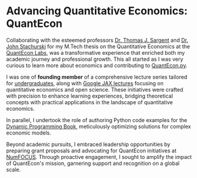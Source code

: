 # Advancing Quantitative Economics: QuantEcon

Collaborating with the esteemed professors [Dr. Thomas J. Sargent](http://www.tomsargent.com/) and
[Dr. John Stachurski](https://johnstachurski.net/) for my M.Tech thesis on the Quantitative Economics at the [QuantEcon Labs](https://quantecon.org/), was a transformative experience that
enriched both my academic journey and professional growth. This all started
as I was very curious to learn more about economics and contributing to
[QuantEcon.py](https://quantecon.org/quantecon-py/).

I was one of **founding member** of a comprehensive lecture series tailored for
[undergraduates](https://intro.quantecon.org/intro.html), along with [Google JAX lectures](https://jax.quantecon.org/intro.html) focusing on quantitative
economics and open science. These initiatives were crafted with precision to enhance
learning experiences, bridging theoretical concepts with practical
applications in the landscape of quantitative economics.

In parallel, I undertook the role of authoring Python code examples for
the [Dynamic Programming Book](https://dp.quantecon.org/), meticulously
optimizing solutions for complex economic models.

Beyond academic pursuits, I embraced leadership opportunities by preparing
grant proposals and advocating for QuantEcon initiatives at [NumFOCUS](https://numfocus.org/).
Through proactive engagement, I sought to amplify the impact of
QuantEcon's mission, garnering support and recognition on a global scale.
